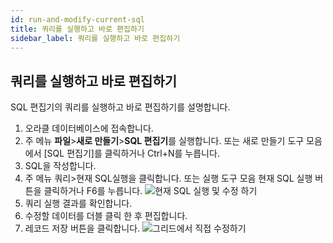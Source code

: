 ```yaml
---
id: run-and-modify-current-sql
title: 쿼리를 실행하고 바로 편집하기
sidebar_label: 쿼리를 실행하고 바로 편집하기
---
```


## 쿼리를 실행하고 바로 편집하기

SQL 편집기의 쿼리를 실행하고 바로 편집하기를 설명합니다.

1. 오라클 데이터베이스에 접속합니다.
2. 주 메뉴 **파일**>**새로 만들기**>**SQL 편집기**를 실행합니다. 또는 새로 만들기 도구 모음에서 [SQL 편집기]를 클릭하거나 Ctrl+N를 누릅니다.
3. SQL을 작성합니다.
4. 주 메뉴 쿼리>현재 SQL실행을 클릭합니다. 또는 실행 도구 모음 현재 SQL 실행 버튼을 클릭하거나 F6를 누릅니다.
![현재 SQL 실행 및 수정 하기](https://s3.ap-northeast-2.amazonaws.com/sqlgate-manual-content/F0986FECD22856514AB7F967F340FC33.jpg)
5. 쿼리 실행 결과를 확인합니다.
6. 수정할 데이터를 더블 클릭 한 후 편집합니다.
7. 레코드 저장 버튼을 클릭합니다.
![그리드에서 직접 수정하기](https://s3.ap-northeast-2.amazonaws.com/sqlgate-manual-content/D4042EFC8EC9934B33DEBF26C1490D53.jpg)

